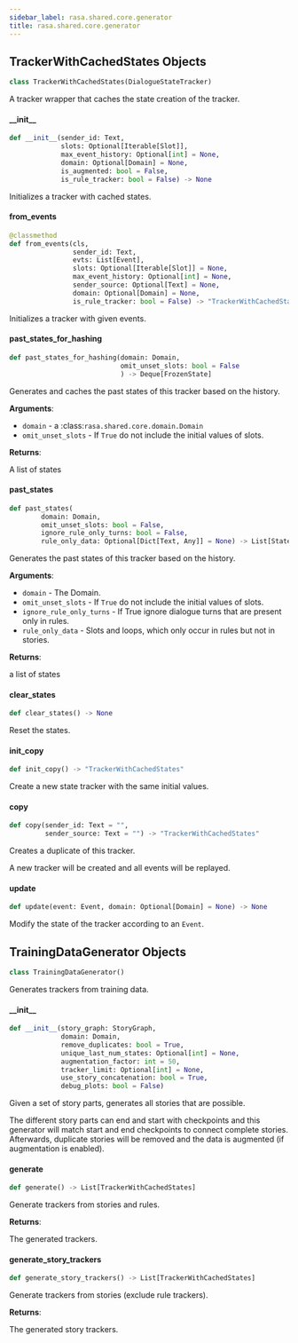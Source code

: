 ```yaml
---
sidebar_label: rasa.shared.core.generator
title: rasa.shared.core.generator
---
```

## TrackerWithCachedStates Objects

```python
class TrackerWithCachedStates(DialogueStateTracker)
```

A tracker wrapper that caches the state creation of the tracker.

#### \_\_init\_\_

```python
def __init__(sender_id: Text,
             slots: Optional[Iterable[Slot]],
             max_event_history: Optional[int] = None,
             domain: Optional[Domain] = None,
             is_augmented: bool = False,
             is_rule_tracker: bool = False) -> None
```

Initializes a tracker with cached states.

#### from\_events

```python
@classmethod
def from_events(cls,
                sender_id: Text,
                evts: List[Event],
                slots: Optional[Iterable[Slot]] = None,
                max_event_history: Optional[int] = None,
                sender_source: Optional[Text] = None,
                domain: Optional[Domain] = None,
                is_rule_tracker: bool = False) -> "TrackerWithCachedStates"
```

Initializes a tracker with given events.

#### past\_states\_for\_hashing

```python
def past_states_for_hashing(domain: Domain,
                            omit_unset_slots: bool = False
                            ) -> Deque[FrozenState]
```

Generates and caches the past states of this tracker based on the history.

**Arguments**:

- `domain` - a :class:`rasa.shared.core.domain.Domain`
- `omit_unset_slots` - If `True` do not include the initial values of slots.
  

**Returns**:

  A list of states

#### past\_states

```python
def past_states(
        domain: Domain,
        omit_unset_slots: bool = False,
        ignore_rule_only_turns: bool = False,
        rule_only_data: Optional[Dict[Text, Any]] = None) -> List[State]
```

Generates the past states of this tracker based on the history.

**Arguments**:

- `domain` - The Domain.
- `omit_unset_slots` - If `True` do not include the initial values of slots.
- `ignore_rule_only_turns` - If True ignore dialogue turns that are present
  only in rules.
- `rule_only_data` - Slots and loops,
  which only occur in rules but not in stories.
  

**Returns**:

  a list of states

#### clear\_states

```python
def clear_states() -> None
```

Reset the states.

#### init\_copy

```python
def init_copy() -> "TrackerWithCachedStates"
```

Create a new state tracker with the same initial values.

#### copy

```python
def copy(sender_id: Text = "",
         sender_source: Text = "") -> "TrackerWithCachedStates"
```

Creates a duplicate of this tracker.

A new tracker will be created and all events
will be replayed.

#### update

```python
def update(event: Event, domain: Optional[Domain] = None) -> None
```

Modify the state of the tracker according to an ``Event``.

## TrainingDataGenerator Objects

```python
class TrainingDataGenerator()
```

Generates trackers from training data.

#### \_\_init\_\_

```python
def __init__(story_graph: StoryGraph,
             domain: Domain,
             remove_duplicates: bool = True,
             unique_last_num_states: Optional[int] = None,
             augmentation_factor: int = 50,
             tracker_limit: Optional[int] = None,
             use_story_concatenation: bool = True,
             debug_plots: bool = False)
```

Given a set of story parts, generates all stories that are possible.

The different story parts can end and start with checkpoints
and this generator will match start and end checkpoints to
connect complete stories. Afterwards, duplicate stories will be
removed and the data is augmented (if augmentation is enabled).

#### generate

```python
def generate() -> List[TrackerWithCachedStates]
```

Generate trackers from stories and rules.

**Returns**:

  The generated trackers.

#### generate\_story\_trackers

```python
def generate_story_trackers() -> List[TrackerWithCachedStates]
```

Generate trackers from stories (exclude rule trackers).

**Returns**:

  The generated story trackers.

